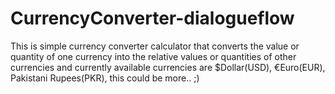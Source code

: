 # CurrencyConverter-dialogueflow

This is simple currency converter calculator that converts the value or quantity of one currency into the relative values or quantities of other currencies and currently available currencies are $Dollar(USD), €Euro(EUR), Pakistani Rupees(PKR), this could be more.. ;)
